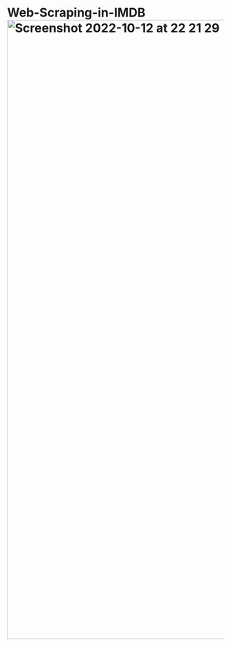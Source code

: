 # Web-Scraping-in-IMDB<img width="1437" alt="Screenshot 2022-10-12 at 22 21 29" src="https://user-images.githubusercontent.com/83137780/195402350-ca8d1a7b-5e7d-4a1d-beae-f2ca5b0f081b.png">
